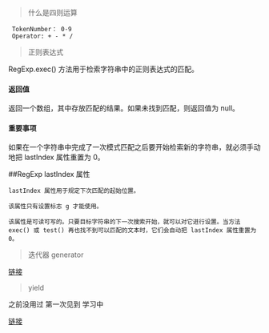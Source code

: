 > 什么是四则运算
```
 TokenNumber： 0-9
 Operator: + - * / 
```	
	
>正则表达式

RegExp.exec() 方法用于检索字符串中的正则表达式的匹配。

#### 返回值
返回一个数组，其中存放匹配的结果。如果未找到匹配，则返回值为 null。

#### 重要事项

如果在一个字符串中完成了一次模式匹配之后要开始检索新的字符串，就必须手动地把 lastIndex 属性重置为 0。

##RegExp lastIndex 属性

```
lastIndex 属性用于规定下次匹配的起始位置。

该属性只有设置标志 g 才能使用。

该属性是可读可写的。只要目标字符串的下一次搜索开始，就可以对它进行设置。当方法 exec() 或 test() 再也找不到可以匹配的文本时，它们会自动把 lastIndex 属性重置为 0。
```

>迭代器 generator


[链接](https://developer.mozilla.org/zh-CN/docs/Web/JavaScript/Reference/Global_Objects/Generator)


>yield

之前没用过 第一次见到 学习中

[链接](https://developer.mozilla.org/zh-CN/docs/Web/JavaScript/Reference/Operators/yield)